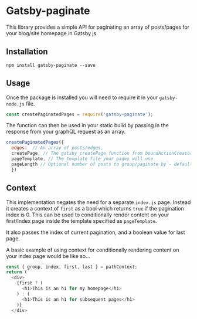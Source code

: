 # Gatsby-paginate

This library provides a simple API for paginating an array of posts/pages for your blog/site homepage in Gatsby js.

## Installation

```
npm install gatsby-paginate --save
```

## Usage

Once the package is installed you will need to require it in your `gatsby-node.js` file.

```javascript
const createPaginatedPages = require('gatsby-paginate');
```

The function can then be used in your static build by passing in the response from your graphQL request as an array.

```javascript
createPaginatedPages({ 
  edges:  // An array of posts/edges, 
  createPage, // The gatsby createPage function from boundActionCreators
  pageTemplate, // The template file your pages will use 
  pageLength // Optional number of posts to group/paginate by - default is 10
  })
```

## Context ##

This implementation negates the need for a separate `index.js` page. Instead it creates a context of `first` as a bool which returns `true` if the pagination index is 0. This can be used to conditionally render content on your first/index page inside the template specified as `pageTemplate`.

It also passes the index of current pagination, and a boolean value for last page. 

A basic example of using context for conditionally rendering content on your index page would be like so...

```javascript
const { group, index, first, last } = pathContext;
return (
  <div>
    {first ? (
      <h1>This is an h1 for my homepage</h1>
    ) : (
      <h1>This is an h1 for subsequent pages</h1>
    )}
  </div>     
```